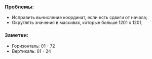 ### Проблемы:
* Исправить вычисление координат, если есть сдвиги от начала;
* Округлять значения в массивах, которые больше 1201 х 1201;

### Заметки:
* Горизонталь: 01 - 72
* Вертикаль: 01 - 24